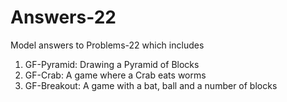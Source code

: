 # Answers-22

 Model answers to Problems-22 which includes
 1. GF-Pyramid: Drawing a Pyramid of Blocks
 2. GF-Crab: A game where a Crab eats worms
 3. GF-Breakout: A game with a bat, ball and a number of blocks
